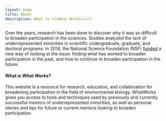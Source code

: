 ```yaml
---
layout: page
title: About
description: What is <i>What Works</i>?
---
```

<p>Over the years, research has been done to discover why it was so difficult to broaden participation in the sciences. Studies analyzed the lack of underrepresented minorities in scientific undergraduate, graduate, and doctoral programs. In 2014, the National Science Foundation (NSF) <a href="http://www.nsf.gov/awardsearch/showAward?AWD_ID=1447326"><u>funded</u></a> a new way of looking at the issue: finding what has worked to broaden participation in the past, and how to continue to broaden participation in the future.</p>

<h4>What is <i>What Works?</i></h4>

<p>This website is a resource for research, education, and collaboration for broadening participation in the field of environmental biology. WhatWorks gives you access to tools and techniques used by previously and currently successful mentors of underrepresented minorities, as well as personal stories and tips for future or current mentors looking to broaden participation.</p>
